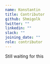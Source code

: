 ```yaml
---
name: Konstantin
title: Contributor
github: Shmigolk
twitter: ""
linkedin: ""
slack: ""
joining_date: ""
role: contributor
---
```


Still waiting for this
